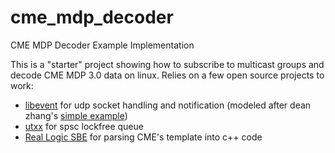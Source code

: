# cme_mdp_decoder
CME MDP Decoder Example Implementation 

This is a "starter" project showing how to subscribe to multicast groups and decode CME MDP 3.0 data on linux.
Relies on a few open source projects to work:
* [libevent](http://libevent.org/) for udp socket handling and notification (modeled after dean zhang's [simple example](https://gist.github.com/deanzhang/1777098))
* [utxx](https://github.com/saleyn/utxx) for spsc lockfree queue
* [Real Logic SBE](https://github.com/real-logic/simple-binary-encoding) for parsing CME's template into c++ code



